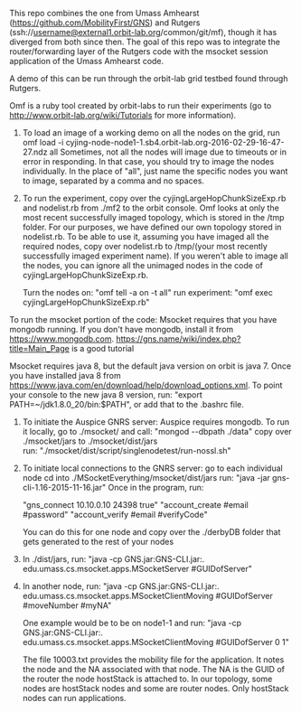 This repo combines the one from Umass Amhearst (https://github.com/MobilityFirst/GNS) and Rutgers (ssh://username@external1.orbit-lab.org/common/git/mf), though it has diverged from both since then. The goal of this repo was to integrate the router/forwarding layer of the Rutgers code with the msocket session application of the Umass Amhearst code.

A demo of this can be run through the orbit-lab grid testbed found through Rutgers.

Omf is a ruby tool created by orbit-labs to run their experiments (go to http://www.orbit-lab.org/wiki/Tutorials for more information). 

1) To load an image of a working demo on all the nodes on the grid, run 
omf load -i cyjing-node-node1-1.sb4.orbit-lab.org-2016-02-29-16-47-27.ndz all
   Sometimes, not all the nodes will image due to timeouts or in error in responding. In that case, you should try to image the nodes individually. In the place of "all", just name the specific nodes you want to image, separated by a comma and no spaces.

2) To run the experiment, copy over the cyjingLargeHopChunkSizeExp.rb and nodelist.rb from ./mf2 to the orbit console. Omf looks at only the most recent successfully imaged topology, which is stored in the /tmp folder. For our purposes, we have defined our own topology stored in nodelist.rb. To be able to use it, assuming you have imaged all the required nodes, copy over nodelist.rb to /tmp/(your most recently successfully imaged experiment name). If you weren't able to image all the nodes, you can ignore all the unimaged nodes in the code of cyjingLargeHopChunkSizeExp.rb.
 
   Turn the nodes on: "omf tell -a on -t all"
      run experiment: "omf exec cyjingLargeHopChunkSizeExp.rb"



To run the msocket portion of the code:
Msocket requires that you have mongodb running. If you don't have mongodb, install it from https://www.mongodb.com.
https://gns.name/wiki/index.php?title=Main_Page is a good tutorial

Msocket requires java 8, but the default java version on orbit is java 7. Once you have installed java 8 from 
https://www.java.com/en/download/help/download_options.xml. To point your console to the new java 8 version, run:
"export PATH=~/jdk1.8.0_20/bin:$PATH", or add that to the .bashrc file.


1) To initiate the Auspice GNRS server:
   Auspice requires mongodb. To run it locally, go to ./msocket/ and call: "mongod --dbpath ./data"
   copy over ./msocket/jars to ./msocket/dist/jars   
   run: "./msocket/dist/script/singlenodetest/run-nossl.sh"

2) To initiate local connections to the GNRS server:
   go to each individual node
   cd into ./MSocketEverything/msocket/dist/jars
   run: "java -jar gns-cli-1.16-2015-11-16.jar"
   Once in the program, run:

   "gns_connect 10.10.0.10 24398 true"
   "account_create #email #password"
   "account_verify #email #verifyCode"

   You can do this for one node and copy over the ./derbyDB folder that gets generated to the rest of your nodes

3) In ./dist/jars, run:
   "java -cp GNS.jar:GNS-CLI.jar:. edu.umass.cs.msocket.apps.MSocketServer #GUIDofServer"

4) In another node, run:
   "java -cp GNS.jar:GNS-CLI.jar:. edu.umass.cs.msocket.apps.MSocketClientMoving #GUIDofServer #moveNumber #myNA"

   One example would be to be on node1-1 and run:
   "java -cp GNS.jar:GNS-CLI.jar:. edu.umass.cs.msocket.apps.MSocketClientMoving #GUIDofServer 0 1"

   The file 10003.txt provides the mobility file for the application. It notes the node and the NA associated with that node. The NA is the GUID of the router the node hostStack is attached to. In our topology, some nodes are hostStack nodes and some are router nodes. Only hostStack nodes can run applications.







   

